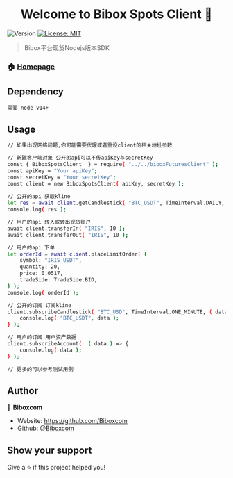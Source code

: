 
<h1 align="center">Welcome to Bibox Spots Client 👋</h1>
<p>
  <img alt="Version" src="https://img.shields.io/badge/version-v1.0.0-blue.svg?cacheSeconds=2592000" />
  <a href="#" target="_blank">
    <img alt="License: MIT" src="https://img.shields.io/badge/License-MIT-yellow.svg" />
  </a>
</p>

> Bibox平台现货Nodejs版本SDK

### 🏠 [Homepage](https://www.bibox.me/v2/exchange)

## Dependency

```sh
需要 node v14+
```

## Usage

```sh
// 如果出现网络问题,你可能需要代理或者重设client的相关地址参数

// 新建客户端对象 公开的api可以不传apiKey与secretKey
const { BiboxSpotsClient  } = require( "../../biboxFuturesClient" );
const apiKey = "Your apiKey";
const secretKey = "Your secretKey";
const client = new BiboxSpotsClient( apiKey, secretKey );
        
// 公开的api 获取kline
let res = await client.getCandlestick( "BTC_USDT", TimeInterval.DAILY, 10 );
console.log( res );

// 用户的api 转入或转出现货账户
await client.transferIn( "IRIS", 10 );
await client.transferOut( "IRIS", 10 );

// 用户的api 下单
let orderId = await client.placeLimitOrder( {
    symbol: "IRIS_USDT",
    quantity: 20,
    price: 0.0517,
    tradeSide: TradeSide.BID,
} );
console.log( orderId );

// 公开的订阅 订阅kline
client.subscribeCandlestick( "BTC_USD", TimeInterval.ONE_MINUTE, ( data ) => {
    console.log( "BTC_USDT", data );
} );

// 用户的订阅 用户资产数据
client.subscribeAccount(  ( data ) => {
    console.log( data );
} );

// 更多的可以参考测试用例
```

## Author

👤 **Biboxcom**

* Website: https://github.com/Biboxcom
* Github: [@Biboxcom](https://github.com/Biboxcom)

## Show your support

Give a ⭐️ if this project helped you!


